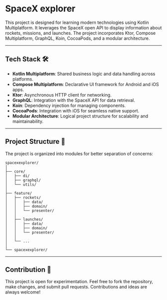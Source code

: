# SpaceX explorer

This project is designed for learning modern technologies using Kotlin Multiplatform. It leverages the SpaceX open API to display information about rockets, missions, and launches. The project incorporates Ktor, Compose Multiplatform, GraphQL, Koin, CocoaPods, and a modular architecture.

---

## Tech Stack 🛠

- **Kotlin Multiplatform**: Shared business logic and data handling across platforms.
- **Compose Multiplatform**: Declarative UI framework for Android and iOS apps.
- **Ktor**: Asynchronous HTTP client for networking.
- **GraphQL**: Integration with the SpaceX API for data retrieval.
- **Koin**: Dependency injection for managing components.
- **CocoaPods**: Integration with iOS for seamless native support.
- **Modular Architecture**: Logical project structure for scalability and maintainability.

---

## Project Structure 📂

The project is organized into modules for better separation of concerns:

```
spacexexplorer/
│
├── core/                   
│   ├── di/                 
│   ├── graphql/            
│   └── utils/              
│
├── feature/
│   ├── rockets/            
│   │   ├── data/           
│   │   ├── domain/         
│   │   └── presenter/      
│   │
│   ├── launches/           
│   │   ├── data/           
│   │   ├── domain/         
│   │   └── presenter/      
│   │
│   └── ...               
│
└── spacexexplorer/        
```

---

## Contribution 🤝

This project is open for experimentation. Feel free to fork the repository, make changes, and submit pull requests. Contributions and ideas are always welcome!


